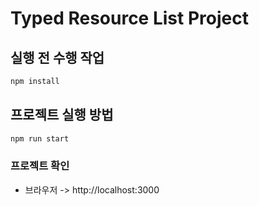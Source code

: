 # Typed Resource List Project

## 실행 전 수행 작업

```bash
npm install
```

## 프로젝트 실행 방법

```bash
npm run start
```

### 프로젝트 확인

- 브라우저 -> http://localhost:3000
